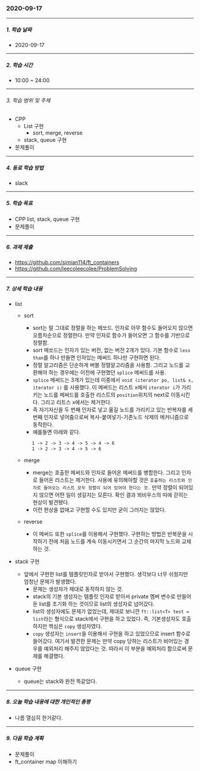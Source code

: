 ### 2020-09-17

-----
##### 1. 학습 날짜
- 2020-09-17

-----
##### 2. 학습 시간
- 10:00 ~ 24:00

-----
###### 3. 학습 범위 및 주제
- CPP
    - List 구현
        - sort, merge, reverse
    - stack, queue 구현
- 문제풀이

-----
##### 4. 동료 학습 방법
- slack

-----
##### 5. 학습 목표
- CPP list, stack, queue 구현
- 문제풀이

-----
##### 6. 과제 제출
- https://github.com/simian114/ft_containers
- https://github.com/leecoleecolee/ProblemSolving

-----
##### 7. 상세 학습 내용
- list
    - sort
        - sort는 말 그대로 정렬을 하는 메쏘드. 인자로 아무 함수도 들어오지 않으면 오름차순으로 정렬한다. 만약 인자로 함수가 들어오면 그 함수를 기반으로 정렬함.
        - sort 메쏘드는 인자가 있는 버전, 없는 버전 2개가 있다. 기본 함수로 ```less than```를 하나 만들면 인자있는 메써드 하나만 구현하면 된다.
        - 정렬 알고리즘은 단순하게 버블 정렬알고리즘을 사용함. 그리고 노드를 교환해야 하는 경우에는 이전에 구현했던 ```splice``` 메써드를 사용.
        - ```splice``` 메써드는 3개가 있는데 이중에서 ```void (iterator po, list& x, iterator i)``` 를 사용했다. 이 메써드는 리스트 x에서 ```iterator i```가 가리키는 노드를 메써드를 호출한 리스트의 ```position```위치의 next로 이동시킨다. 그리고 리트스 x에서는 제거한다.
        - 즉 자기자신을 두 번째 인자로 넣고 옮길 노드를 가리키고 있는 반복자를 세 번째 인자로 넣어줌으로써 복사-붙여넣기-기존노드 삭제의 메커니즘으로 동작한다.
        - 예를들면 아래와 같다.
        ```1 -> 2 -> 3 -> 5 -> 4 -> 6
           1 -> 2 -> 3 -> 4 -> 5 -> 4 -> 6
           1 -> 2 -> 3 -> 4 -> 5 -> 6
        ```
        
        
 
    - merge
         - merge는 호출한 메써드와 인자로 들어온 메써드를 병합한다. 그리고 인자로 들어온 리스트는 제거한다. 사용에 유의해야할 것은 ```호출하는 리스트와 인자로 들어오는 리스트 모두 정렬이 되어 있어야 한다는 것.``` 만약 정렬이 되어있지 않으면 어떤 일이 생길지는 모른다. 확인 결과 뫼비우스의 띠에 갇히는 현상이 발견됐다.
         - 이런 현상을 없애고 구현할 수도 있지만 굳이 그러지는 않았다.

    - reverse
        - 이 메써드 또한 ```splice```를 이용해서 구현했다. 구현하는 방법은 반복문을 시작하기 전에 처음 노드를 계속 이동시키면서 그 순간의 마지막 노드와 교체하는 것.

- stack 구현
    - 앞에서 구현한 list를 템플릿인자로 받아서 구현했다. 생각보다 너무 쉬웠지만 엄청난 문제가 발생했다.
        - 문제는 생성자가 제대로 동작하지 않는 것.
        - stack의 기본 생성자는 템플릿 인자로 받아서 private 멤버 변수로 만들어둔 list를 초기화 하는 것이므로 list의 생성자로 넘어갔다.
        - list의 생성자에도 문제가 없었는데, 제대로 보니깐 ```ft::list<T> test = list```라는 형식으로 stack에서 구현을 하고 있었다. 즉, 기본생성자도 호출하지만 핵심은 ```copy``` 생성자였다.
        - ```copy``` 생성자는 ```insert```을 이용해서 구현을 하고 있었으므로 insert 함수로 들어갔다. 여기서 발견한 문제는 만약 copy 당하는 리스트가 비어있는 경우를 예외처리 해주지 않았다는 것. 따라서 이 부분을 예외처리 함으로써 문제를 해결했다.

- queue 구현
    - queue는 stack와 완전 똑같았다.

        

-----
##### 8. 오늘 학습 내용에 대한 개인적인 총평
- 나름 열심히 한거같다.

-----

##### 9. 다음 학습 계획

- 문제풀이
- ft_container map 이해하기
